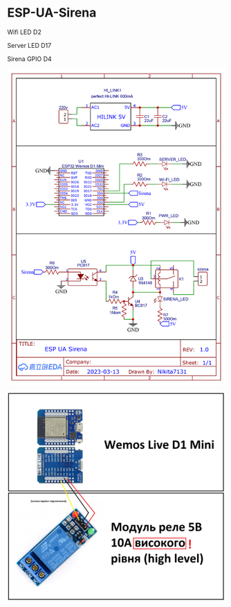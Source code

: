 # ESP-UA-Sirena


 Wifi LED D2  
 
 Server LED D17  
 
 Sirena GPIO D4
 
 
 ![alt tag](https://github.com/Nikita7131/ESP-UA-Sirena/blob/main/Shematich/Schematic_sirena_ESP-UA_Sirena.png "Описание небудет)")​
 
 
 ![alt tag](https://github.com/Nikita7131/ESP-UA-Sirena/blob/main/Shematich/components_foto.png "Опису не буде")​
 
 
